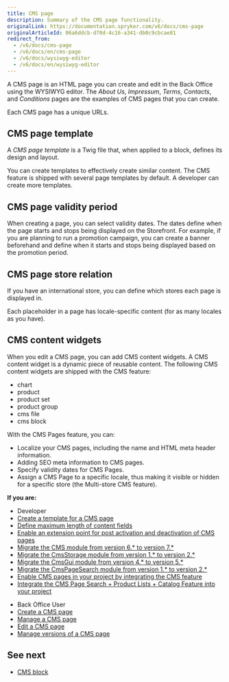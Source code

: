 ```yaml
---
title: CMS page
description: Summary of the CMS page functionality.
originalLink: https://documentation.spryker.com/v6/docs/cms-page
originalArticleId: 06a6ddcb-d70d-4c16-a341-db0c9cbcae81
redirect_from:
  - /v6/docs/cms-page
  - /v6/docs/en/cms-page
  - /v6/docs/wysiwyg-editor
  - /v6/docs/en/wysiwyg-editor
---
```


A CMS page is an HTML page you can create and edit in the Back Office using the WYSIWYG editor. The *About Us*, *Impressum*, *Terms*, *Contacts*, and *Conditions* pages are the examples of CMS pages that you can create.

Each CMS page has a unique URLs.

## CMS page template

A *CMS page template* is a Twig file that, when applied to a block, defines its design and layout.

You can create templates to effectively create similar content. The CMS feature is shipped with several page templates by default. A developer can create more templates.

## CMS page validity period

When creating a page, you can select validity dates. The dates define when the page starts and stops being displayed on the Storefront. For example, if you are planning to run a promotion campaign, you can create a banner beforehand and define when it starts and stops being displayed based on the promotion period.


## CMS page store relation

If you have an international store, you can define which stores each page is displayed in.

Each placeholder in a page has locale-specific content (for as many locales as you have).

## CMS content widgets

When you edit a CMS page, you can add CMS content widgets. A CMS content widget is a dynamic piece of reusable content. The following CMS content widgets are shipped with the CMS feature:
* chart
* product
* product set
* product group
* cms file
* cms block

With the CMS Pages feature, you can:

* Localize your CMS pages, including the name and HTML meta header information.
* Adding SEO meta information to CMS pages.
* Specify validity dates for CMS Pages.
* Assign a CMS Page to a specific locale, thus making it visible or hidden for a specific store (the Multi-store CMS feature).


**If you are:**

<div class="mr-container">
    <div class="mr-list-container">
        <!-- col1 -->
        <div class="mr-col">
            <ul class="mr-list mr-list-green">
                <li class="mr-title">Developer</li>
                 <li><a href="docs\scos\dev\tutorials-and-howtos\howtos\feature-howtos\cms\howto-create-cms-templates.md#cms-page-template" class="mr-link"> Create a template for a CMS page</a></li>
  <li><a href="docs\scos\dev\tutorials-and-howtos\howtos\howto-define-the-maximum-size-of-content-fields.md" class="mr-link">Define maximum length of content fields</a></li>
<li><a href="https://documentation.spryker.com/docs/reference-information-cms-extension-points" class="mr-link">Enable an extension point for post activation and deactivation of CMS pages</a></li>
<li><a href="docs\scos\dev\module-migration-guides\202108.0\migration-guide-cms.html#upgrading-from-version-6---to-version-7--" class="mr-link">Migrate the CMS module from version 6.* to version 7.*</a></li>
 <li><a href="docs\scos\dev\module-migration-guides\202009.0\migration-guide-cmsstorage.html#upgrading-from-version-1-to-version-2" class="mr-link">Migrate the CmsStorage module from version 1.* to version 2.*</a></li>
                <li><a href="docs\scos\dev\module-migration-guides\202009.0\migration-guide-cmsgui.md#upgrading-from-version-4-to-version-5" class="mr-link">Migrate the CmsGui module from version 4.* to version 5.*</a></li>
 </li><li><a href="docs\scos\dev\module-migration-guides\202009.0\migration-guide-cmspagesearch.html#upgrading-from-version-1-to-version-2" class="mr-link">Migrate the CmsPageSearch module from version 1.* to version 2.*</a></li>
 </li><li><a href="docs\scos\dev\migration-and-integration\202009.0\feature-integration-guides\cms-feature-integration.md" class="mr-link">Enable CMS pages in your project by integrating the CMS feature</a></li>
  </li><li><a href="docs\scos\dev\migration-and-integration\202009.0\feature-integration-guides\cms-product-lists-catalog-feature-integration.md" class="mr-link">Integrate the CMS Page Search + Product Lists + Catalog Feature into your project </a></li>
  </ul>
        </div>
        <!-- col3 -->
        <div class="mr-col">
            <ul class="mr-list mr-list-red">
                <li class="mr-title">Back Office User</li>
                  <li><a href="docs\scos\user\user-guides\202009.0\back-office-user-guide\content\pages\creating-a-cms-page.md" class="mr-link">Create a CMS page</a></li>
     </li><li><a href="docs\scos\user\user-guides\202009.0\back-office-user-guide\content\pages\managing-cms-pages.md" class="mr-link">Manage a CMS page</a></li>
  </li><li><a href="docs\scos\user\user-guides\202009.0\back-office-user-guide\content\pages\editing-cms-pages.md" class="mr-link">Edit a CMS page</a></li>
    </li><li><a href="docs\scos\user\user-guides\202009.0\back-office-user-guide\content\pages\managing-cms-page-versions.md" class="mr-link">Manage versions of a CMS page</a></li>
            </ul>
        </div>  
</div>
</div>

## See next

* [CMS block](/docs/scos/user/features/{{page.version}}/cms-feature-overview/cms-blocks-overview.html)
